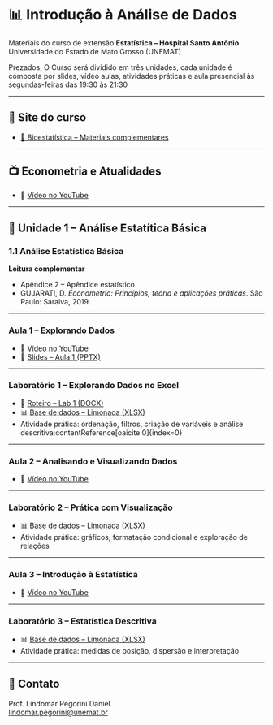 # 📊 Introdução à Análise de Dados
Materiais do curso de extensão  **Estatística – Hospital Santo Antônio**  
Universidade do Estado de Mato Grosso (UNEMAT)

Prezados,
O Curso será dividido em três unidades, cada unidade é composta por
slides, vídeo aulas, atividades práticas e aula presencial às 
segundas-feiras das 19:30 às 21:30

---

## 🔗 Site do curso
- [📖 Bioestatística – Materiais complementares](https://boiestatisticahsa.netlify.app/)

---

## 📺 Econometria e Atualidades
- 🎥 [Vídeo no YouTube](https://youtu.be/MS5pBexmeW0)

---

## 📘 Unidade 1 – Análise Estatítica Básica

### 1.1 Análise Estatística Básica
**Leitura complementar**  
- Apêndice 2 – Apêndice estatístico  
- GUJARATI, D. *Econometria: Princípios, teoria e aplicações práticas*. São Paulo: Saraiva, 2019.

---

### Aula 1 – Explorando Dados
- 🎥 [Vídeo no YouTube](https://youtu.be/9lMRfR_UvV4)  
- 📑 [Slides – Aula 1 (PPTX)](./Aula%201%20-%20Slides.pdf)

---

### Laboratório 1 – Explorando Dados no Excel
- 📄 [Roteiro – Lab 1 (DOCX)](./Lab1.docx)  
- 📊 [Base de dados – Limonada (XLSX)](./Limonada.xlsx)  
- Atividade prática: ordenação, filtros, criação de variáveis e análise descritiva:contentReference[oaicite:0]{index=0}

---

### Aula 2 – Analisando e Visualizando Dados
- 🎥 [Vídeo no YouTube](https://youtu.be/HL7mIPba9gM)

---

### Laboratório 2 – Prática com Visualização
- 📊 [Base de dados – Limonada (XLSX)](./Limonada.xlsx)  
- Atividade prática: gráficos, formatação condicional e exploração de relações

---

### Aula 3 – Introdução à Estatística
- 🎥 [Vídeo no YouTube](https://youtu.be/YGjXucQpTsE)

---

### Laboratório 3 – Estatística Descritiva
- 📊 [Base de dados – Limonada (XLSX)](./Limonada.xlsx)  
- Atividade prática: medidas de posição, dispersão e interpretação

---

## 📧 Contato
Prof. Lindomar Pegorini Daniel  
[lindomar.pegorini@unemat.br](mailto:lindomar.pegorini@unemat.br)

